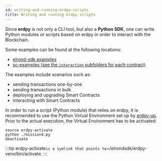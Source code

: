 ```yaml
---
id: writing-and-running-erdpy-scripts
title: Writing and running erdpy scripts
---
```


Since **erdpy** is not only a CLI tool, but also a **Python SDK**, one can write Python modules or scripts based on erdpy in order to interact with the Blockchain.

Some examples can be found at the following locations:

- [elrond-sdk examples](https://github.com/ElrondNetwork/elrond-sdk/tree/master/examples)
- [sc-examples (see the `interaction` subfolders for each contract)](https://github.com/ElrondNetwork/sc-examples)

 The examples include scenarios such as:

- sending transactions one-by-one
- sending transactions in bulk
- deploying and upgrading Smart Contracts
- interacting with Smart Contracts

In order to run a script (Python module) that relies on erdpy, it is recommended to use the Python Virtual Environment set up by [erdpy-up](https://docs.elrond.com/tools/erdpy/installing-erdpy#install-using-erdpy-up-recommended). Prior to the actual execution, the Virtual Environment has to be activated:



```
source erdpy-activate
python ./mission4.py
deactivate
```



:::tip
erdpy-activate` is a symlink that points to `~/elrondsdk/erdpy-venv/bin/activate.
:::